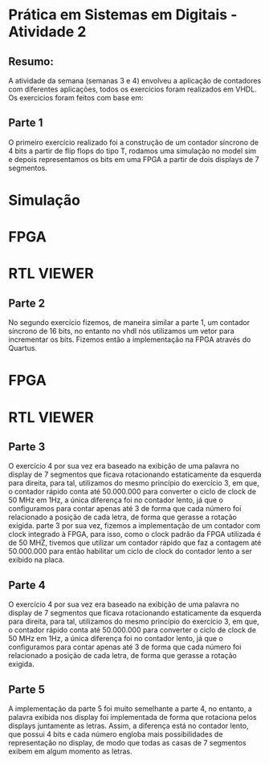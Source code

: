 # Prática em Sistemas em Digitais - Atividade 2

## Resumo:
A atividade da semana (semanas 3 e 4) envolveu a aplicação de contadores com diferentes aplicações, todos os exercícios foram realizados em VHDL.
Os exercicios foram feitos com base em: 
## Parte 1
O primeiro exercício realizado foi a construção de um contador síncrono de 4 bits a partir de flip flops do tipo T, rodamos uma simulação no model sim e depois representamos os bits em uma FPGA a partir de dois displays de 7 segmentos.

# Simulação 

# FPGA

# RTL VIEWER


## Parte 2
No segundo exercício fizemos, de maneira similar a parte 1, um contador síncrono de 16 bits, no entanto no vhdl nós utilizamos um vetor para incrementar os bits. Fizemos então a implementação na FPGA através do Quartus.

# FPGA

# RTL VIEWER

## Parte 3
O exercício 4 por sua vez era baseado na exibição de uma palavra no display de 7 segmentos que  ficava rotacionando estaticamente da esquerda para direita, para tal, utilizamos do mesmo princípio do exercício 3, em que, o contador rápido conta até 50.000.000 para converter o ciclo de clock de 50 MHz em 1Hz, a única diferença foi no contador lento, já que o configuramos para contar apenas até 3 de forma que cada número foi relacionado a posição de cada letra, de forma que gerasse a rotação exigida.
parte 3 por sua vez, fizemos a implementação de um contador com clock integrado à FPGA, para isso, como o clock padrão da FPGA utilizada é de 50 MHZ, tivemos que utilizar um contador rápido que faz a contagem até 50.000.000 para então habilitar um ciclo de clock do contador lento a ser exibido na placa.

## Parte 4
O exercício 4 por sua vez era baseado na exibição de uma palavra no display de 7 segmentos que  ficava rotacionando estaticamente da esquerda para direita, para tal, utilizamos do mesmo princípio do exercício 3, em que, o contador rápido conta até 50.000.000 para converter o ciclo de clock de 50 MHz em 1Hz, a única diferença foi no contador lento, já que o configuramos para contar apenas até 3 de forma que cada número foi relacionado a posição de cada letra, de forma que gerasse a rotação exigida.

## Parte 5
A implementação da parte 5 foi muito semelhante a parte 4, no entanto, a palavra exibida nos display foi implementada de forma que rotaciona pelos displays juntamente as letras. Assim, a diferença está no contador lento, que possui 4 bits e cada número engloba mais possibilidades de representação no display, de modo que todas as casas de 7 segmentos exibem em algum momento as letras.
